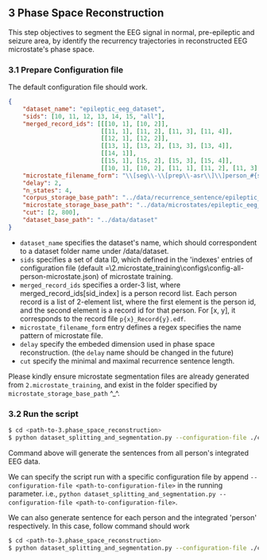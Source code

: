 ## 3 Phase Space Reconstruction
This step objectives to segment the EEG signal in normal, pre-epileptic and seizure area, by identify the recurrency trajectories in
reconstructed EEG microstate's phase space.


### 3.1 Prepare Configuration file
The default configuration file should work.
``` json
{
    "dataset_name": "epileptic_eeg_dataset",
    "sids": [10, 11, 12, 13, 14, 15, "all"],
    "merged_record_ids": [[[10, 1], [10, 2]], 
                          [[11, 1], [11, 2], [11, 3], [11, 4]], 
                          [[12, 1], [12, 2]], 
                          [[13, 1], [13, 2], [13, 3], [13, 4]], 
                          [[14, 1]],
                          [[15, 1], [15, 2], [15, 3], [15, 4]], 
                          [[10, 1], [10, 2], [11, 1], [11, 2], [11, 3], [12, 1], [12, 2], [13, 1], [13, 2], [13, 3], [13, 4], [14, 1], [15, 1], [15, 2], [15, 3], [15, 4]]],
    "microstate_filename_form": "\\[seg\\-\\[prep\\-asr\\]\\]person_#{sid}_states4_gev_.*",
    "delay": 2,
    "n_states": 4,
    "corpus_storage_base_path": "../data/recurrence_sentence/epileptic_eeg_dataset/",
    "microstate_storage_base_path": "../data/microstates/epileptic_eeg_dataset/",
    "cut": [2, 800],
    "dataset_base_path": "../data/dataset"
}

```
+ `dataset_name` specifies the dataset's name, which should correspondent to a dataset folder name under <repository-root>/data/dataset.
+ `sids` specifies a set of data ID, which defined in the 'indexes' entries of configuration file (default =<repository-root>\2.microstate_training\configs\config-all-person-microstate.json) of microstate training.
+ `merged_record_ids` specifies a order-3 list, where merged_record_ids[sid_index] is a person record list. Each person record is a list of 2-element list, where the first element is the person id, and the second element is a record id for that person. For [x, y], it corresponds to the record file `p{x}_Record{y}.edf`.
+ `microstate_filename_form` entry defines a regex specifies the name pattern of microstate file.
+ `delay` specify the embeded dimension used in phase space reconstruction. (the `delay` name should be changed in the future)
+ `cut` specify the minimal and maximal recurrence sentence length.

Please kindly ensure microstate segmentation files are already generated from `2.microstate_training`, and exist in the folder specified by `microstate_storage_base_path` ^_^.

### 3.2 Run the script
``` bash
$ cd <path-to-3.phase_space_reconstruction>
$ python dataset_splitting_and_segmentation.py --configuration-file ./configs/epilepsy_all_person_intergrated.json
```

Command above will generate the sentences from 
all person's integrated EEG data.

We can specify the script run with a specific configuration file by append `--configuration-file <path-to-configuration-file>` in the 
running parameter. i.e., `python dataset_splitting_and_segmentation.py --configuration-file <path-to-configuration-file>`.

We can also generate sentence for each person  and the integrated 'person' respectively.
In this case, follow command should work
``` bash
$ cd <path-to-3.phase_space_reconstruction>
$ python dataset_splitting_and_segmentation.py --configuration-file ./configs/epilepsy_dataset_phase_space_reconstruction.json
```